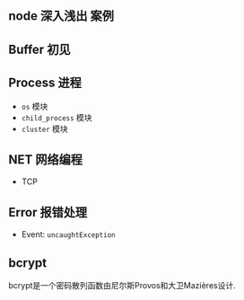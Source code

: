 ## node 深入浅出 案例



## Buffer 初见


## Process 进程

- `os` 模块
- `child_process` 模块
- `cluster` 模块

## NET 网络编程

- TCP

## Error 报错处理

- Event: `uncaughtException`


## bcrypt

bcrypt是一个密码散列函数由尼尔斯Provos和大卫Mazières设计.
